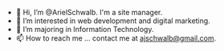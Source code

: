- 👋 Hi, I’m @ArielSchwalb. I'm a site manager.
- 👀 I’m interested in web development and digital marketing.
- 🌱 I’m majoring in Information Technology.
- 📫 How to reach me ... contact me at ajschwalb@gmail.com.

<!---
ArielSchwalb/ArielSchwalb is a ✨ special ✨ repository because its `README.md` (this file) appears on your GitHub profile.
You can click the Preview link to take a look at your changes.
--->
